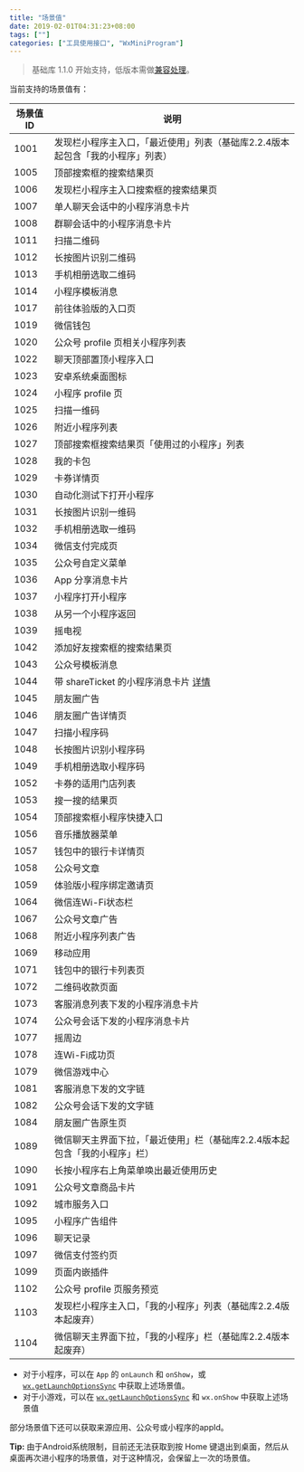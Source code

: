 ```yaml
---
title: "场景值"
date: 2019-02-01T04:31:23+08:00
tags: [""]
categories: ["工具使用接口", "WxMiniProgram"]
---
```



> 基础库 1.1.0 开始支持，低版本需做[兼容处理](https://developers.weixin.qq.com/miniprogram/dev/framework/compatibility.html)。

当前支持的场景值有：

| 场景值ID | 说明                                                         |
| -------- | ------------------------------------------------------------ |
| 1001     | 发现栏小程序主入口，「最近使用」列表（基础库2.2.4版本起包含「我的小程序」列表） |
| 1005     | 顶部搜索框的搜索结果页                                       |
| 1006     | 发现栏小程序主入口搜索框的搜索结果页                         |
| 1007     | 单人聊天会话中的小程序消息卡片                               |
| 1008     | 群聊会话中的小程序消息卡片                                   |
| 1011     | 扫描二维码                                                   |
| 1012     | 长按图片识别二维码                                           |
| 1013     | 手机相册选取二维码                                           |
| 1014     | 小程序模板消息                                               |
| 1017     | 前往体验版的入口页                                           |
| 1019     | 微信钱包                                                     |
| 1020     | 公众号 profile 页相关小程序列表                              |
| 1022     | 聊天顶部置顶小程序入口                                       |
| 1023     | 安卓系统桌面图标                                             |
| 1024     | 小程序 profile 页                                            |
| 1025     | 扫描一维码                                                   |
| 1026     | 附近小程序列表                                               |
| 1027     | 顶部搜索框搜索结果页「使用过的小程序」列表                   |
| 1028     | 我的卡包                                                     |
| 1029     | 卡券详情页                                                   |
| 1030     | 自动化测试下打开小程序                                       |
| 1031     | 长按图片识别一维码                                           |
| 1032     | 手机相册选取一维码                                           |
| 1034     | 微信支付完成页                                               |
| 1035     | 公众号自定义菜单                                             |
| 1036     | App 分享消息卡片                                             |
| 1037     | 小程序打开小程序                                             |
| 1038     | 从另一个小程序返回                                           |
| 1039     | 摇电视                                                       |
| 1042     | 添加好友搜索框的搜索结果页                                   |
| 1043     | 公众号模板消息                                               |
| 1044     | 带 shareTicket 的小程序消息卡片 [详情](https://developers.weixin.qq.com/miniprogram/dev/framework/open-ability/share.html#%E8%8E%B7%E5%8F%96%E6%9B%B4%E5%A4%9A%E8%BD%AC%E5%8F%91%E4%BF%A1%E6%81%AF) |
| 1045     | 朋友圈广告                                                   |
| 1046     | 朋友圈广告详情页                                             |
| 1047     | 扫描小程序码                                                 |
| 1048     | 长按图片识别小程序码                                         |
| 1049     | 手机相册选取小程序码                                         |
| 1052     | 卡券的适用门店列表                                           |
| 1053     | 搜一搜的结果页                                               |
| 1054     | 顶部搜索框小程序快捷入口                                     |
| 1056     | 音乐播放器菜单                                               |
| 1057     | 钱包中的银行卡详情页                                         |
| 1058     | 公众号文章                                                   |
| 1059     | 体验版小程序绑定邀请页                                       |
| 1064     | 微信连Wi-Fi状态栏                                            |
| 1067     | 公众号文章广告                                               |
| 1068     | 附近小程序列表广告                                           |
| 1069     | 移动应用                                                     |
| 1071     | 钱包中的银行卡列表页                                         |
| 1072     | 二维码收款页面                                               |
| 1073     | 客服消息列表下发的小程序消息卡片                             |
| 1074     | 公众号会话下发的小程序消息卡片                               |
| 1077     | 摇周边                                                       |
| 1078     | 连Wi-Fi成功页                                                |
| 1079     | 微信游戏中心                                                 |
| 1081     | 客服消息下发的文字链                                         |
| 1082     | 公众号会话下发的文字链                                       |
| 1084     | 朋友圈广告原生页                                             |
| 1089     | 微信聊天主界面下拉，「最近使用」栏（基础库2.2.4版本起包含「我的小程序」栏） |
| 1090     | 长按小程序右上角菜单唤出最近使用历史                         |
| 1091     | 公众号文章商品卡片                                           |
| 1092     | 城市服务入口                                                 |
| 1095     | 小程序广告组件                                               |
| 1096     | 聊天记录                                                     |
| 1097     | 微信支付签约页                                               |
| 1099     | 页面内嵌插件                                                 |
| 1102     | 公众号 profile 页服务预览                                    |
| 1103     | 发现栏小程序主入口，「我的小程序」列表（基础库2.2.4版本起废弃） |
| 1104     | 微信聊天主界面下拉，「我的小程序」栏（基础库2.2.4版本起废弃） |

- 对于小程序，可以在 `App` 的 `onLaunch` 和 `onShow`，或[`wx.getLaunchOptionsSync`](https://developers.weixin.qq.com/miniprogram/dev/api/wx.getLaunchOptionsSync.html) 中获取上述场景值。
- 对于小游戏，可以在 [`wx.getLaunchOptionsSync`](https://developers.weixin.qq.com/miniprogram/dev/api/wx.getLaunchOptionsSync.html) 和 `wx.onShow` 中获取上述场景值

部分场景值下还可以获取来源应用、公众号或小程序的appId。

**Tip:** 由于Android系统限制，目前还无法获取到按 Home 键退出到桌面，然后从桌面再次进小程序的场景值，对于这种情况，会保留上一次的场景值。


